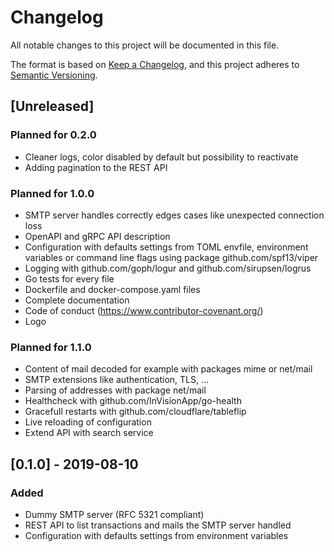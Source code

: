 # Changelog
All notable changes to this project will be documented in this file.

The format is based on [Keep a Changelog](https://keepachangelog.com/en/1.0.0/),
and this project adheres to [Semantic Versioning](https://semver.org/spec/v2.0.0.html).

## [Unreleased]
### Planned for 0.2.0
- Cleaner logs, color disabled by default but possibility to reactivate
- Adding pagination to the REST API
### Planned for 1.0.0
- SMTP server handles correctly edges cases like unexpected connection loss
- OpenAPI and gRPC API description
- Configuration with defaults settings from TOML envfile, environment variables
  or command line flags using package github.com/spf13/viper
- Logging with github.com/goph/logur and github.com/sirupsen/logrus
- Go tests for every file
- Dockerfile and docker-compose.yaml files
- Complete documentation
- Code of conduct (https://www.contributor-covenant.org/)
- Logo
### Planned for 1.1.0
- Content of mail decoded for example with packages mime or net/mail
- SMTP extensions like authentication, TLS, ...
- Parsing of addresses with package net/mail
- Healthcheck with github.com/InVisionApp/go-health
- Gracefull restarts with github.com/cloudflare/tableflip
- Live reloading of configuration
- Extend API with search service

## [0.1.0] - 2019-08-10
### Added
- Dummy SMTP server (RFC 5321 compliant)
- REST API to list transactions and mails the SMTP server handled
- Configuration with defaults settings from environment variables
